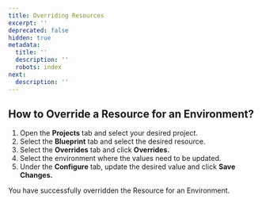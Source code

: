 ```yaml
---
title: Overriding Resources
excerpt: ''
deprecated: false
hidden: true
metadata:
  title: ''
  description: ''
  robots: index
next:
  description: ''
---
```

## How to Override a Resource for an Environment?

1. Open the **Projects** tab and select your desired project. 
2. Select the **Blueprint** tab and select the desired resource.
3. Select the **Overrides** tab and click **Overrides.**
4. Select the environment where the values need to be updated.
5. Under the **Configure** tab, update the desired value and click **Save Changes.**

You have successfully overridden the Resource for an Environment.